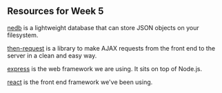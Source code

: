 ## Resources for Week 5
[nedb](https://github.com/louischatriot/nedb) is a lightweight database that can store JSON objects
on your filesystem.

[then-request](https://github.com/then/then-request) is a library to make AJAX requests from the front
end to the server in a clean and easy way.

[express](http://expressjs.com/4x/api.html) is the web framework we are using. It sits on top of Node.js.

[react](https://facebook.github.io/react/docs/getting-started.html) is the front end framework we've
been using.
